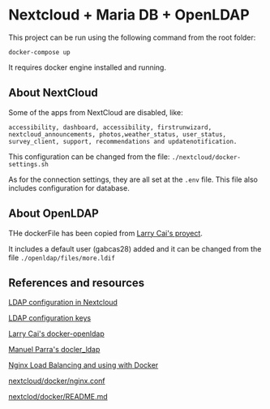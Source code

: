 # Nextcloud + Maria DB + OpenLDAP

This project can be run using the following command from the root folder:

```{}
docker-compose up
```

It requires docker engine installed and running.

## About NextCloud

Some of the apps from NextCloud are disabled, like:

```{}
accessibility, dashboard, accessibility, firstrunwizard, nextcloud_announcements, photos,weather_status, user_status, survey_client, support, recommendations and updatenotification.
```

This configuration can be changed from the file: `./nextcloud/docker-settings.sh`

As for the connection settings, they are all set at the `.env` file. This file also includes configuration for database.

## About OpenLDAP

THe dockerFile has been copied from  [Larry Cai's proyect](https://github.com/larrycai/docker-openldap).

It includes a default user (gabcas28) added and it can be changed from the file `./openldap/files/more.ldif`

## References and resources

[LDAP configuration in Nextcloud](https://docs.nextcloud.com/server/21/admin_manual/configuration_user/user_auth_ldap.html?highlight=ldap)

[LDAP configuration keys](https://docs.nextcloud.com/server/13.0.0/admin_manual/configuration_user/user_auth_ldap_api.html#creating-a-configuration)

[Larry Cai's docker-openldap](https://github.com/larrycai/docker-openldap)

[Manuel Parra's docler_ldap](https://github.com/manuparra/docker_ldap)

[Nginx Load Balancing and using with Docker](https://levelup.gitconnected.com/nginx-load-balancing-and-using-with-docker-7e16c49f5d9)

[nextcloud/docker/nginx.conf](https://github.com/nextcloud/docker/blob/master/.examples/docker-compose/with-nginx-proxy/mariadb/fpm/web/nginx.conf)

[nextclod/docker/README.md](https://github.com/nextcloud/docker)